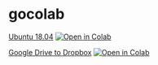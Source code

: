 # gocolab
<a href="/et-was/gocolab/blob/main/GColab.ipynb">Ubuntu 18.04</a>
<a href="https://colab.research.google.com/github/et-was/gocolab/blob/main/GColab.ipynb" rel="nofollow"><img src="https://camo.githubusercontent.com/84f0493939e0c4de4e6dbe113251b4bfb5353e57134ffd9fcab6b8714514d4d1/68747470733a2f2f636f6c61622e72657365617263682e676f6f676c652e636f6d2f6173736574732f636f6c61622d62616467652e737667" alt="Open in Colab" data-canonical-src="https://colab.research.google.com/assets/colab-badge.svg" style="max-width: 100%; filter: opacity(1);" data-image-blur-on-load-update-occured="true"></a>

<a href="/et-was/gocolab/blob/main/GDrive2DBox.ipynb">Google Drive to Dropbox</a>
<a href="https://colab.research.google.com/github/et-was/gocolab/blob/main/GDrive2DBox.ipynb" rel="nofollow"><img src="https://camo.githubusercontent.com/84f0493939e0c4de4e6dbe113251b4bfb5353e57134ffd9fcab6b8714514d4d1/68747470733a2f2f636f6c61622e72657365617263682e676f6f676c652e636f6d2f6173736574732f636f6c61622d62616467652e737667" alt="Open in Colab" data-canonical-src="https://colab.research.google.com/assets/colab-badge.svg" style="max-width: 100%; filter: opacity(1);" data-image-blur-on-load-update-occured="true"></a>
